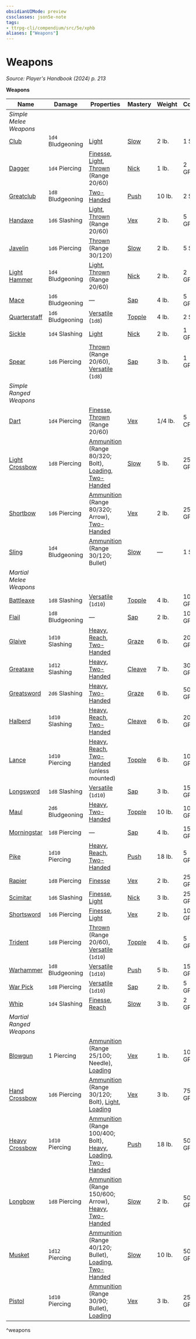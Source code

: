 ```yaml
---
obsidianUIMode: preview
cssclasses: json5e-note
tags:
- ttrpg-cli/compendium/src/5e/xphb
aliases: ["Weapons"]
---
```

# Weapons
*Source: Player's Handbook (2024) p. 213* 

**Weapons**

| Name | Damage | Properties | Mastery | Weight | Cost |
|------|--------|------------|---------|--------|------|
| *Simple Melee Weapons* |
| [Club](2-Mechanics/CLI/items/club-xphb.md) | `1d4` Bludgeoning | [Light](2-Mechanics/CLI/rules/item-properties.md#Light) | [Slow](2-Mechanics/CLI/rules/item-mastery.md#Slow) | 2 lb. | 1 SP |
| [Dagger](2-Mechanics/CLI/items/dagger-xphb.md) | `1d4` Piercing | [Finesse](2-Mechanics/CLI/rules/item-properties.md#Finesse), [Light](2-Mechanics/CLI/rules/item-properties.md#Light), [Thrown](2-Mechanics/CLI/rules/item-properties.md#Thrown) (Range 20/60) | [Nick](2-Mechanics/CLI/rules/item-mastery.md#Nick) | 1 lb. | 2 GP |
| [Greatclub](2-Mechanics/CLI/items/greatclub-xphb.md) | `1d8` Bludgeoning | [Two-Handed](2-Mechanics/CLI/rules/item-properties.md#Two-Handed) | [Push](2-Mechanics/CLI/rules/item-mastery.md#Push) | 10 lb. | 2 SP |
| [Handaxe](2-Mechanics/CLI/items/handaxe-xphb.md) | `1d6` Slashing | [Light](2-Mechanics/CLI/rules/item-properties.md#Light), [Thrown](2-Mechanics/CLI/rules/item-properties.md#Thrown) (Range 20/60) | [Vex](2-Mechanics/CLI/rules/item-mastery.md#Vex) | 2 lb. | 5 GP |
| [Javelin](2-Mechanics/CLI/items/javelin-xphb.md) | `1d6` Piercing | [Thrown](2-Mechanics/CLI/rules/item-properties.md#Thrown) (Range 30/120) | [Slow](2-Mechanics/CLI/rules/item-mastery.md#Slow) | 2 lb. | 5 SP |
| [Light Hammer](2-Mechanics/CLI/items/light-hammer-xphb.md) | `1d4` Bludgeoning | [Light](2-Mechanics/CLI/rules/item-properties.md#Light), [Thrown](2-Mechanics/CLI/rules/item-properties.md#Thrown) (Range 20/60) | [Nick](2-Mechanics/CLI/rules/item-mastery.md#Nick) | 2 lb. | 2 GP |
| [Mace](2-Mechanics/CLI/items/mace-xphb.md) | `1d6` Bludgeoning | — | [Sap](2-Mechanics/CLI/rules/item-mastery.md#Sap) | 4 lb. | 5 GP |
| [Quarterstaff](2-Mechanics/CLI/items/quarterstaff-xphb.md) | `1d6` Bludgeoning | [Versatile](2-Mechanics/CLI/rules/item-properties.md#Versatile) (`1d8`) | [Topple](2-Mechanics/CLI/rules/item-mastery.md#Topple) | 4 lb. | 2 SP |
| [Sickle](2-Mechanics/CLI/items/sickle-xphb.md) | `1d4` Slashing | [Light](2-Mechanics/CLI/rules/item-properties.md#Light) | [Nick](2-Mechanics/CLI/rules/item-mastery.md#Nick) | 2 lb. | 1 GP |
| [Spear](2-Mechanics/CLI/items/spear-xphb.md) | `1d6` Piercing | [Thrown](2-Mechanics/CLI/rules/item-properties.md#Thrown) (Range 20/60), [Versatile](2-Mechanics/CLI/rules/item-properties.md#Versatile) (`1d8`) | [Sap](2-Mechanics/CLI/rules/item-mastery.md#Sap) | 3 lb. | 1 GP |
| *Simple Ranged Weapons* |
| [Dart](2-Mechanics/CLI/items/dart-xphb.md) | `1d4` Piercing | [Finesse](2-Mechanics/CLI/rules/item-properties.md#Finesse), [Thrown](2-Mechanics/CLI/rules/item-properties.md#Thrown) (Range 20/60) | [Vex](2-Mechanics/CLI/rules/item-mastery.md#Vex) | 1/4 lb. | 5 CP |
| [Light Crossbow](2-Mechanics/CLI/items/light-crossbow-xphb.md) | `1d8` Piercing | [Ammunition](2-Mechanics/CLI/rules/item-properties.md#Ammunition) (Range 80/320; Bolt), [Loading](2-Mechanics/CLI/rules/item-properties.md#Loading), [Two-Handed](2-Mechanics/CLI/rules/item-properties.md#Two-Handed) | [Slow](2-Mechanics/CLI/rules/item-mastery.md#Slow) | 5 lb. | 25 GP |
| [Shortbow](2-Mechanics/CLI/items/shortbow-xphb.md) | `1d6` Piercing | [Ammunition](2-Mechanics/CLI/rules/item-properties.md#Ammunition) (Range 80/320; Arrow), [Two-Handed](2-Mechanics/CLI/rules/item-properties.md#Two-Handed) | [Vex](2-Mechanics/CLI/rules/item-mastery.md#Vex) | 2 lb. | 25 GP |
| [Sling](2-Mechanics/CLI/items/sling-xphb.md) | `1d4` Bludgeoning | [Ammunition](2-Mechanics/CLI/rules/item-properties.md#Ammunition) (Range 30/120; Bullet) | [Slow](2-Mechanics/CLI/rules/item-mastery.md#Slow) | — | 1 SP |
| *Martial Melee Weapons* |
| [Battleaxe](2-Mechanics/CLI/items/battleaxe-xphb.md) | `1d8` Slashing | [Versatile](2-Mechanics/CLI/rules/item-properties.md#Versatile) (`1d10`) | [Topple](2-Mechanics/CLI/rules/item-mastery.md#Topple) | 4 lb. | 10 GP |
| [Flail](2-Mechanics/CLI/items/flail-xphb.md) | `1d8` Bludgeoning | — | [Sap](2-Mechanics/CLI/rules/item-mastery.md#Sap) | 2 lb. | 10 GP |
| [Glaive](2-Mechanics/CLI/items/glaive-xphb.md) | `1d10` Slashing | [Heavy](2-Mechanics/CLI/rules/item-properties.md#Heavy), [Reach](2-Mechanics/CLI/rules/item-properties.md#Reach), [Two-Handed](2-Mechanics/CLI/rules/item-properties.md#Two-Handed) | [Graze](2-Mechanics/CLI/rules/item-mastery.md#Graze) | 6 lb. | 20 GP |
| [Greataxe](2-Mechanics/CLI/items/greataxe-xphb.md) | `1d12` Slashing | [Heavy](2-Mechanics/CLI/rules/item-properties.md#Heavy), [Two-Handed](2-Mechanics/CLI/rules/item-properties.md#Two-Handed) | [Cleave](2-Mechanics/CLI/rules/item-mastery.md#Cleave) | 7 lb. | 30 GP |
| [Greatsword](2-Mechanics/CLI/items/greatsword-xphb.md) | `2d6` Slashing | [Heavy](2-Mechanics/CLI/rules/item-properties.md#Heavy), [Two-Handed](2-Mechanics/CLI/rules/item-properties.md#Two-Handed) | [Graze](2-Mechanics/CLI/rules/item-mastery.md#Graze) | 6 lb. | 50 GP |
| [Halberd](2-Mechanics/CLI/items/halberd-xphb.md) | `1d10` Slashing | [Heavy](2-Mechanics/CLI/rules/item-properties.md#Heavy), [Reach](2-Mechanics/CLI/rules/item-properties.md#Reach), [Two-Handed](2-Mechanics/CLI/rules/item-properties.md#Two-Handed) | [Cleave](2-Mechanics/CLI/rules/item-mastery.md#Cleave) | 6 lb. | 20 GP |
| [Lance](2-Mechanics/CLI/items/lance-xphb.md) | `1d10` Piercing | [Heavy](2-Mechanics/CLI/rules/item-properties.md#Heavy), [Reach](2-Mechanics/CLI/rules/item-properties.md#Reach), [Two-Handed](2-Mechanics/CLI/rules/item-properties.md#Two-Handed) (unless mounted) | [Topple](2-Mechanics/CLI/rules/item-mastery.md#Topple) | 6 lb. | 10 GP |
| [Longsword](2-Mechanics/CLI/items/longsword-xphb.md) | `1d8` Slashing | [Versatile](2-Mechanics/CLI/rules/item-properties.md#Versatile) (`1d10`) | [Sap](2-Mechanics/CLI/rules/item-mastery.md#Sap) | 3 lb. | 15 GP |
| [Maul](2-Mechanics/CLI/items/maul-xphb.md) | `2d6` Bludgeoning | [Heavy](2-Mechanics/CLI/rules/item-properties.md#Heavy), [Two-Handed](2-Mechanics/CLI/rules/item-properties.md#Two-Handed) | [Topple](2-Mechanics/CLI/rules/item-mastery.md#Topple) | 10 lb. | 10 GP |
| [Morningstar](2-Mechanics/CLI/items/morningstar-xphb.md) | `1d8` Piercing | — | [Sap](2-Mechanics/CLI/rules/item-mastery.md#Sap) | 4 lb. | 15 GP |
| [Pike](2-Mechanics/CLI/items/pike-xphb.md) | `1d10` Piercing | [Heavy](2-Mechanics/CLI/rules/item-properties.md#Heavy), [Reach](2-Mechanics/CLI/rules/item-properties.md#Reach), [Two-Handed](2-Mechanics/CLI/rules/item-properties.md#Two-Handed) | [Push](2-Mechanics/CLI/rules/item-mastery.md#Push) | 18 lb. | 5 GP |
| [Rapier](2-Mechanics/CLI/items/rapier-xphb.md) | `1d8` Piercing | [Finesse](2-Mechanics/CLI/rules/item-properties.md#Finesse) | [Vex](2-Mechanics/CLI/rules/item-mastery.md#Vex) | 2 lb. | 25 GP |
| [Scimitar](2-Mechanics/CLI/items/scimitar-xphb.md) | `1d6` Slashing | [Finesse](2-Mechanics/CLI/rules/item-properties.md#Finesse), [Light](2-Mechanics/CLI/rules/item-properties.md#Light) | [Nick](2-Mechanics/CLI/rules/item-mastery.md#Nick) | 3 lb. | 25 GP |
| [Shortsword](2-Mechanics/CLI/items/shortsword-xphb.md) | `1d6` Piercing | [Finesse](2-Mechanics/CLI/rules/item-properties.md#Finesse), [Light](2-Mechanics/CLI/rules/item-properties.md#Light) | [Vex](2-Mechanics/CLI/rules/item-mastery.md#Vex) | 2 lb. | 10 GP |
| [Trident](2-Mechanics/CLI/items/trident-xphb.md) | `1d8` Piercing | [Thrown](2-Mechanics/CLI/rules/item-properties.md#Thrown) (Range 20/60), [Versatile](2-Mechanics/CLI/rules/item-properties.md#Versatile) (`1d10`) | [Topple](2-Mechanics/CLI/rules/item-mastery.md#Topple) | 4 lb. | 5 GP |
| [Warhammer](2-Mechanics/CLI/items/warhammer-xphb.md) | `1d8` Bludgeoning | [Versatile](2-Mechanics/CLI/rules/item-properties.md#Versatile) (`1d10`) | [Push](2-Mechanics/CLI/rules/item-mastery.md#Push) | 5 lb. | 15 GP |
| [War Pick](2-Mechanics/CLI/items/war-pick-xphb.md) | `1d8` Piercing | [Versatile](2-Mechanics/CLI/rules/item-properties.md#Versatile) (`1d10`) | [Sap](2-Mechanics/CLI/rules/item-mastery.md#Sap) | 2 lb. | 5 GP |
| [Whip](2-Mechanics/CLI/items/whip-xphb.md) | `1d4` Slashing | [Finesse](2-Mechanics/CLI/rules/item-properties.md#Finesse), [Reach](2-Mechanics/CLI/rules/item-properties.md#Reach) | [Slow](2-Mechanics/CLI/rules/item-mastery.md#Slow) | 3 lb. | 2 GP |
| *Martial Ranged Weapons* |
| [Blowgun](2-Mechanics/CLI/items/blowgun-xphb.md) | 1 Piercing | [Ammunition](2-Mechanics/CLI/rules/item-properties.md#Ammunition) (Range 25/100; Needle), [Loading](2-Mechanics/CLI/rules/item-properties.md#Loading) | [Vex](2-Mechanics/CLI/rules/item-mastery.md#Vex) | 1 lb. | 10 GP |
| [Hand Crossbow](2-Mechanics/CLI/items/hand-crossbow-xphb.md) | `1d6` Piercing | [Ammunition](2-Mechanics/CLI/rules/item-properties.md#Ammunition) (Range 30/120; Bolt), [Light](2-Mechanics/CLI/rules/item-properties.md#Light), [Loading](2-Mechanics/CLI/rules/item-properties.md#Loading) | [Vex](2-Mechanics/CLI/rules/item-mastery.md#Vex) | 3 lb. | 75 GP |
| [Heavy Crossbow](2-Mechanics/CLI/items/heavy-crossbow-xphb.md) | `1d10` Piercing | [Ammunition](2-Mechanics/CLI/rules/item-properties.md#Ammunition) (Range 100/400; Bolt), [Heavy](2-Mechanics/CLI/rules/item-properties.md#Heavy), [Loading](2-Mechanics/CLI/rules/item-properties.md#Loading), [Two-Handed](2-Mechanics/CLI/rules/item-properties.md#Two-Handed) | [Push](2-Mechanics/CLI/rules/item-mastery.md#Push) | 18 lb. | 50 GP |
| [Longbow](2-Mechanics/CLI/items/longbow-xphb.md) | `1d8` Piercing | [Ammunition](2-Mechanics/CLI/rules/item-properties.md#Ammunition) (Range 150/600; Arrow), [Heavy](2-Mechanics/CLI/rules/item-properties.md#Heavy), [Two-Handed](2-Mechanics/CLI/rules/item-properties.md#Two-Handed) | [Slow](2-Mechanics/CLI/rules/item-mastery.md#Slow) | 2 lb. | 50 GP |
| [Musket](2-Mechanics/CLI/items/musket-xphb.md) | `1d12` Piercing | [Ammunition](2-Mechanics/CLI/rules/item-properties.md#Ammunition) (Range 40/120; Bullet), [Loading](2-Mechanics/CLI/rules/item-properties.md#Loading), [Two-Handed](2-Mechanics/CLI/rules/item-properties.md#Two-Handed) | [Slow](2-Mechanics/CLI/rules/item-mastery.md#Slow) | 10 lb. | 500 GP |
| [Pistol](2-Mechanics/CLI/items/pistol-xphb.md) | `1d10` Piercing | [Ammunition](2-Mechanics/CLI/rules/item-properties.md#Ammunition) (Range 30/90; Bullet), [Loading](2-Mechanics/CLI/rules/item-properties.md#Loading) | [Vex](2-Mechanics/CLI/rules/item-mastery.md#Vex) | 3 lb. | 250 GP |
^weapons